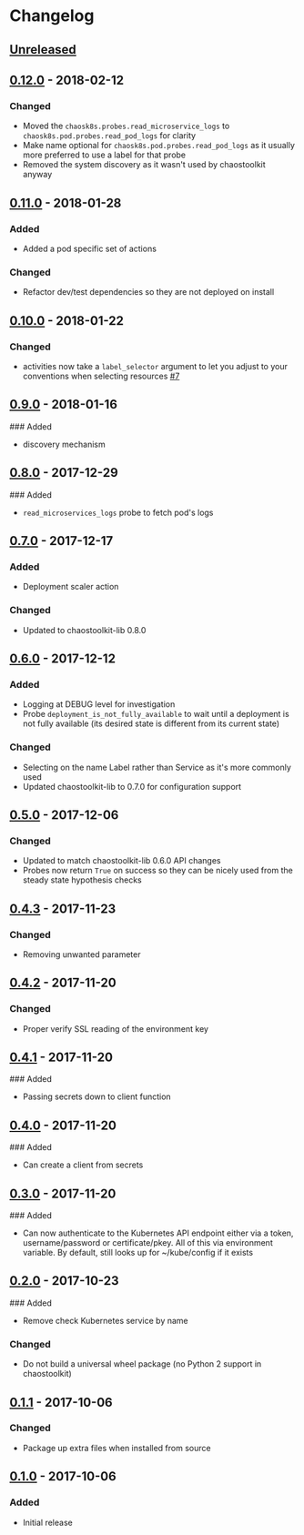 # Changelog

## [Unreleased][]

[Unreleased]: https://github.com/chaostoolkit/chaostoolkit-kubernetes/compare/0.12.0...HEAD

## [0.12.0][] - 2018-02-12

[0.12.0]: https://github.com/chaostoolkit/chaostoolkit-kubernetes/compare/0.11.0...0.12.0

### Changed

-   Moved the `chaosk8s.probes.read_microservice_logs` to 
    `chaosk8s.pod.probes.read_pod_logs` for clarity
-   Make name optional for `chaosk8s.pod.probes.read_pod_logs` as it usually
    more preferred to use a label for that probe
-   Removed the system discovery as it wasn't used by chaostoolkit anyway

## [0.11.0][] - 2018-01-28

[0.11.0]: https://github.com/chaostoolkit/chaostoolkit-kubernetes/compare/0.10.0...0.11.0

### Added

-   Added a pod specific set of actions

### Changed

-   Refactor dev/test dependencies so they are not deployed on install

## [0.10.0][] - 2018-01-22

[0.10.0]: https://github.com/chaostoolkit/chaostoolkit-kubernetes/compare/0.9.0...0.10.0

### Changed

- activities now take a `label_selector` argument to let you adjust to your
  conventions when selecting resources [#7][7]

[7]: https://github.com/chaostoolkit/chaostoolkit-kubernetes/issues/7

## [0.9.0][] - 2018-01-16

[0.9.0]: https://github.com/chaostoolkit/chaostoolkit-kubernetes/compare/0.8.0...0.9.0

### Added

- discovery mechanism

## [0.8.0][] - 2017-12-29

[0.8.0]: https://github.com/chaostoolkit/chaostoolkit-kubernetes/compare/0.7.0...0.8.0

### Added

- `read_microservices_logs` probe to fetch pod's logs

## [0.7.0][] - 2017-12-17

[0.7.0]: https://github.com/chaostoolkit/chaostoolkit-kubernetes/compare/0.6.0...0.7.0

### Added

- Deployment scaler action

### Changed

- Updated to chaostoolkit-lib 0.8.0

## [0.6.0][] - 2017-12-12

[0.6.0]: https://github.com/chaostoolkit/chaostoolkit-kubernetes/compare/0.5.0...0.6.0

### Added

- Logging at DEBUG level for investigation
- Probe `deployment_is_not_fully_available` to wait until a deployment is not
  fully available (its desired state is different from its current state)

### Changed

- Selecting on the name Label rather than Service as it's more commonly used
- Updated chaostoolkit-lib to 0.7.0 for configuration support

## [0.5.0][] - 2017-12-06

[0.5.0]: https://github.com/chaostoolkit/chaostoolkit-kubernetes/compare/0.4.3...0.5.0

### Changed

- Updated to match chaostoolkit-lib 0.6.0 API changes
- Probes now return `True` on success so they can be nicely used from the
  steady state hypothesis checks

## [0.4.3][] - 2017-11-23

[0.4.3]: https://github.com/chaostoolkit/chaostoolkit-kubernetes/compare/0.4.2...0.4.3

### Changed

- Removing unwanted parameter

## [0.4.2][] - 2017-11-20

[0.4.2]: https://github.com/chaostoolkit/chaostoolkit-kubernetes/compare/0.4.1...0.4.2

### Changed

- Proper verify SSL reading of the environment key

## [0.4.1][] - 2017-11-20

[0.4.1]: https://github.com/chaostoolkit/chaostoolkit-kubernetes/compare/0.4.0...0.4.1

### Added

- Passing secrets down to client function


## [0.4.0][] - 2017-11-20

[0.4.0]: https://github.com/chaostoolkit/chaostoolkit-kubernetes/compare/0.3.0...0.4.0

### Added

- Can create a client from secrets


## [0.3.0][] - 2017-11-20

[0.3.0]: https://github.com/chaostoolkit/chaostoolkit-kubernetes/compare/0.2.0...0.3.0

### Added

- Can now authenticate to the Kubernetes API endpoint either via a token,
  username/password or certificate/pkey. All of this via environment variable.
  By default, still looks up for ~/kube/config if it exists


## [0.2.0][] - 2017-10-23

[0.2.0]: https://github.com/chaostoolkit/chaostoolkit-kubernetes/compare/0.1.1...0.2.0

### Added

- Remove check Kubernetes service by name

### Changed

-   Do not build a universal wheel package (no Python 2 support in chaostoolkit)

## [0.1.1][] - 2017-10-06

[0.1.1]: https://github.com/chaostoolkit/chaostoolkit-kubernetes/compare/0.1.0...0.1.1

### Changed

-   Package up extra files when installed from source

## [0.1.0][] - 2017-10-06

[0.1.0]: https://github.com/chaostoolkit/chaostoolkit-kubernetes/tree/0.1.0

### Added

-   Initial release